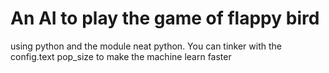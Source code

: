 # An AI to play the game of flappy bird 
using python and the module neat python.
You can tinker with the config.text pop_size to make the machine learn faster
